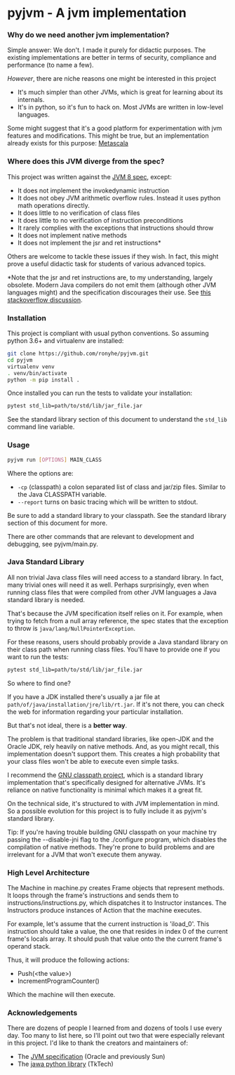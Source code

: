 pyjvm - A jvm implementation
=====

### Why do we need another jvm implementation?
Simple answer: We don't. I made it purely for didactic purposes. 
The existing implementations are better in terms of security, compliance and performance (to name a few).

*However*, there are niche reasons one might be interested in this project

- It's much simpler than other JVMs, which is great for learning about its internals.
- It's in python, so it's fun to hack on. Most JVMs are written in low-level languages.

Some might suggest that it's a good platform for experimentation with jvm features and modifications.
This might be true, but an implementation already exists for this purpose: [Metascala](https://github.com/lihaoyi/Metascala)

### Where does this JVM diverge from the spec?
This project was written against the [JVM 8 spec](https://docs.oracle.com/javase/specs/jvms/se8/html/index.html), except:

- It does not implement the invokedynamic instruction
- It does not obey JVM arithmetic overflow rules. Instead it uses python math operations directly.
- It does little to no verification of class files
- It does little to no verification of instruction preconditions
- It rarely complies with the exceptions that instructions should throw
- It does not implement native methods
- It does not implement the jsr and ret instructions*


Others are welcome to tackle these issues if they wish.
In fact, this might prove a useful didactic task for students of various advanced topics.

*Note that the jsr and ret instructions are, to my understanding, largely obsolete.
Modern Java compilers do not emit them (although other JVM languages might) and the specification discourages their use.
See [this stackoverflow discussion](https://stackoverflow.com/a/21150629). 


### Installation
This project is compliant with usual python conventions.
So assuming python 3.6+ and virtualenv are installed:
```bash
git clone https://github.com/ronyhe/pyjvm.git
cd pyjvm
virtualenv venv
. venv/bin/activate
python -m pip install .
```

Once installed you can run the tests to validate your installation:
```bash
pytest std_lib=path/to/std/lib/jar_file.jar
```
See the standard library section of this document to understand the `std_lib` command line variable.

### Usage
```bash
pyjvm run [OPTIONS] MAIN_CLASS
```
Where the options are:
- `-cp` (classpath) a colon separated list of class and jar/zip files. Similar to the Java CLASSPATH variable.
- `--report` turns on basic tracing which will be written to stdout.

Be sure to add a standard library to your classpath. See the standard library section of this document for more. 

There are other commands that are relevant to development and debugging, see pyjvm/main.py.

### Java Standard Library
All non trivial Java class files will need access to a standard library.
In fact, many trivial ones will need it as well.
Perhaps surprisingly, even when running class files that were compiled from other JVM languages 
a Java standard library is needed.

That's because the JVM specification itself relies on it.
For example, when trying to fetch from a null array reference, the spec states that the exception to throw is
`java/lang/NullPointerException`.

For these reasons, users should probably provide a Java standard library on their class path when running class files.
You'll have to provide one if you want to run the tests:
```bash
pytest std_lib=path/to/std/lib/jar_file.jar
``` 

So where to find one?

If you have a JDK installed there's usually a jar file at `path/of/java/installation/jre/lib/rt.jar`.
If it's not there, you can check the web for information regarding your particular installation.

But that's not ideal, there is a **better way**.

The problem is that traditional standard libraries, like open-JDK and the Oracle JDK, rely heavily
on native methods. And, as you might recall, this implementation doesn't support them.
This creates a high probability that your class files won't be able to execute even simple tasks.

I recommend the [GNU classpath project](https://www.gnu.org/software/classpath/), 
which is a standard library implementation that's specifically designed for alternative JVMs.
It's reliance on native functionality is minimal which makes it a great fit.

On the technical side, it's structured to with JVM implementation in mind. 
So a possible evolution for this project is to fully include it as pyjvm's standard library. 

Tip: If you're having trouble building GNU classpath on your machine try passing the --disable-jni flag
to the ./configure program, which disables the compilation of native methods. They're prone to build problems
and are irrelevant for a JVM that won't execute them anyway. 


### High Level Architecture
The Machine in machine.py creates Frame objects that represent methods.
It loops through the frame's instructions and sends them to instructions/instructions.py, which dispatches it to
Instructor instances.
The Instructors produce instances of Action that the machine executes.

For example, let's assume that the current instruction is 'iload_0'.
This instruction should take a value, the one that resides in index 0 of the current frame's locals array.
It should push that value onto the the current frame's operand stack.

Thus, it will produce the following actions:
- Push(\<the value>)
- IncrementProgramCounter()

Which the machine will then execute. 

### Acknowledgements
There are dozens of people I learned from and dozens of tools I use every day. 
Too many to list here, so I'll point out two that were especially relevant in this project. 
I'd like to thank the creators and maintainers of:

- The [JVM specification](https://docs.oracle.com/javase/specs/jvms/se8/html/index.html) (Oracle and previously Sun)
- The [jawa python library](https://github.com/TkTech/Jawa) (TkTech)
 